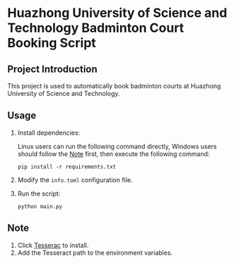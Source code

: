 # Huazhong University of Science and Technology Badminton Court Booking Script

## Project Introduction
This project is used to automatically book badminton courts at Huazhong University of Science and Technology.

## Usage
1. Install dependencies:

   Linux users can run the following command directly, Windows users should follow the [Note](#note) first, then execute the following command:

   ```pip install -r requirements.txt```

2. Modify the ```info.toml``` configuration file.
3. Run the script:

   ```python main.py```

## Note
1. Click  [Tesserac](thttps://github.com/tesseract-ocr/tesseract/releases/download/5.5.0/tesseract-ocr-w64-setup-5.5.0.20241111.exe) to install.
2. Add the Tesseract path to the environment variables. 
